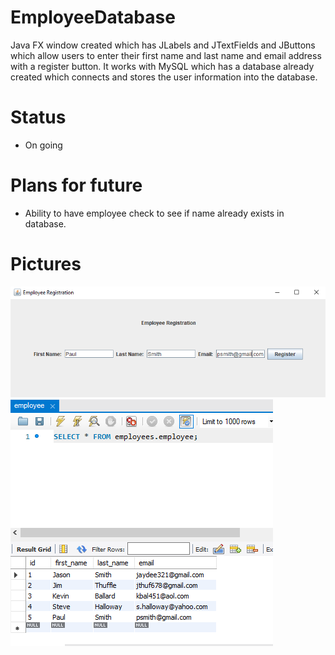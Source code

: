 # EmployeeDatabase

Java FX window created which has JLabels and JTextFields and JButtons which allow users to enter their first name and last name and email address with a register button. It works with MySQL which has a database already created which connects and stores the user information into the database.

# Status
* On going

# Plans for future
* Ability to have employee check to see if name already exists in database.

# Pictures
![](pictures/employeedatabase.png)
![](pictures/employeedatabaseresults.png)
